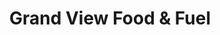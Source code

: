 ---
title: "Grand View Food & Fuel"
url: /grand-view/grand-view-food-und-fuel/
shop: Lebensmittel
---